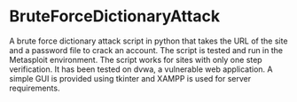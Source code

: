 # BruteForceDictionaryAttack
A brute force dictionary attack script in python that takes the URL of the site and a password file to crack an account. The script is tested and run in the Metasploit environment.
The script works for sites with only one step verification. It has been tested on dvwa, a vulnerable web application. A simple GUI is provided using tkinter and XAMPP is used for server requirements.


